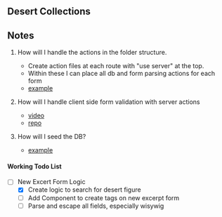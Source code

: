 ## Desert Collections

## Notes

1. How will I handle the actions in the folder structure.

   - Create action files at each route with "use server" at the top.
   - Within these I can place all db and form parsing actions for each form
   - [example](https://whateverittech.medium.com/handle-form-on-nextjs-14-using-server-action-and-drizzle-orm-de9c23826592)

2. How will I handle client side form validation with server actions

   - [video](https://youtu.be/VLk45JBe8L8?si=b4tA9oXNkrxDuW9M)
   - [repo](https://github.com/ProNextJS/forms-management-yt)

3. How will I seed the DB?
   - [example](https://dev.to/anasrin/seeding-database-with-drizzle-orm-fga)

#### Working Todo List

- [ ] New Excert Form Logic
  - [x] Create logic to search for desert figure
  - [ ] Add Component to create tags on new excerpt form
  - [ ] Parse and escape all fields, especially wisywig
